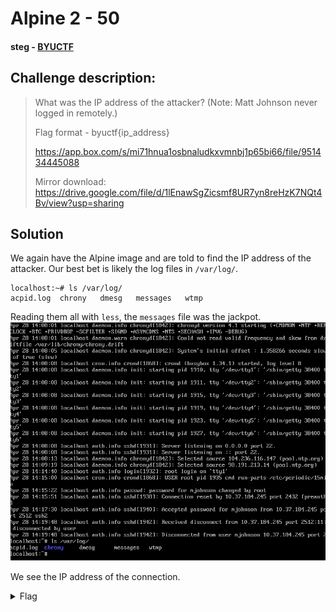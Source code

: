 # Alpine 2 - 50
#### steg - [BYUCTF](../main.md)

## Challenge description:
> What was the IP address of the attacker? (Note: Matt Johnson never logged in remotely.)
>
> Flag format - byuctf{ip_address}
> 
> https://app.box.com/s/mi71hnua1osbnaludkxvmnbj1p65bi66/file/951434445088
> 
> Mirror download: https://drive.google.com/file/d/1lEnawSgZicsmf8UR7yn8reHzK7NQt4Bv/view?usp=sharing



## Solution
We again have the Alpine image and are told to find the IP address of the attacker. Our best bet is likely the log files in `/var/log/`.
```
localhost:~# ls /var/log/
acpid.log  chrony   dmesg   messages   wtmp
```
Reading them all with `less`, the `messages` file was the jackpot.
![Screenshot of messages file](../assets/ksnip_20220529-002203.png)

We see the IP address of the connection.

<details> 
    <summary>Flag</summary>
byuctf{10.37.184.245}
</details>